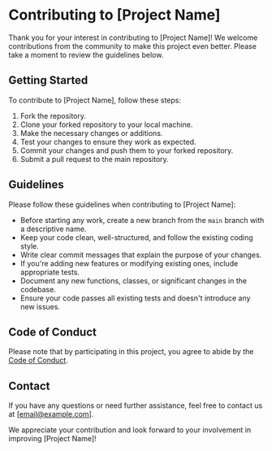 # Contributing to [Project Name]

Thank you for your interest in contributing to [Project Name]! We welcome contributions from the community to make this project even better. Please take a moment to review the guidelines below.

## Getting Started

To contribute to [Project Name], follow these steps:

1. Fork the repository.
2. Clone your forked repository to your local machine.
3. Make the necessary changes or additions.
4. Test your changes to ensure they work as expected.
5. Commit your changes and push them to your forked repository.
6. Submit a pull request to the main repository.

## Guidelines

Please follow these guidelines when contributing to [Project Name]:

- Before starting any work, create a new branch from the `main` branch with a descriptive name.
- Keep your code clean, well-structured, and follow the existing coding style.
- Write clear commit messages that explain the purpose of your changes.
- If you're adding new features or modifying existing ones, include appropriate tests.
- Document any new functions, classes, or significant changes in the codebase.
- Ensure your code passes all existing tests and doesn't introduce any new issues.

## Code of Conduct

Please note that by participating in this project, you agree to abide by the [Code of Conduct](CODE_OF_CONDUCT.md).

## Contact

If you have any questions or need further assistance, feel free to contact us at [email@example.com].

We appreciate your contribution and look forward to your involvement in improving [Project Name]!

